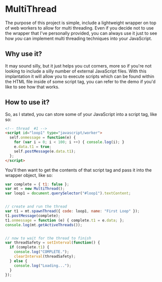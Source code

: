 # MultiThread
The purpose of this project is simple, include a lightweight wrapper on top of web workers to allow for multi threading. Even if you decide not to use the wrapper that I've personally provided, you can always use it just to see how _you_ can implement multi threading techniques into your JavaScript. 

## Why use it? 
It may sound silly, but it just helps you cut corners, more so if you're not looking to include a silly number of external JavaScript files. With this implantation it will allow you to execute scripts which can be found within the HTML file inside of some script tag, you can refer to the demo if you'd like to see how that works.

## How to use it?
So, as I stated, you can store some of your JavaScript into a script tag, like so: 
```html
<!-- thread  #1 -->
<script id="loop1" type="javascript/worker">
  self.onmessage = function(e) {
    for (var i = 0; i < 100; i ++) { console.log(i); }
    e.data.t1 = true;
    self.postMessage(e.data.t1);
  };
</script>
```

You'll then want to get the contents of that script tag and pass it into the wrapper object, like so: 
```javascript
var complete = { t1: false };
var mt = new MultiThread();
var loop1 = document.querySelector("#loop1").textContent;


// create and run the thread 
var t1 = mt.spawnThread({ code: loop1, name: "First Loop" });
t1.postMessage(complete);
t1.onmessage = function (e) { complete.t1 = e.data; };
console.log(mt.getActiveThreads());


// now to wait for the thread to finish
var threadSafety = setInterval(function() {
  if (complete.t1) {
    console.log("COMPLETE.");
    clearInterval(threadSafety);
  } else {
    console.log("Loading...");
  }
});
```
